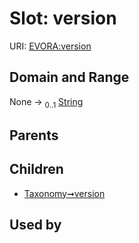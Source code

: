 
# Slot: version



URI: [EVORA:version](https://evora-project.eu/version)


## Domain and Range

None &#8594;  <sub>0..1</sub> [String](types/String.md)

## Parents


## Children

 *  [Taxonomy➞version](Taxonomy_version.md)

## Used by

